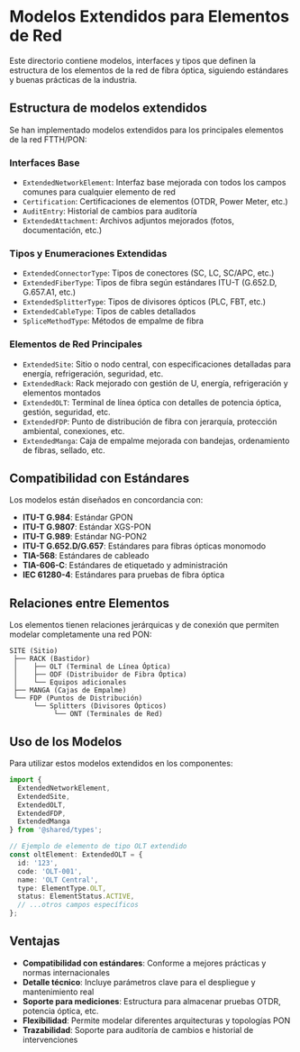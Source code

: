 # Modelos Extendidos para Elementos de Red

Este directorio contiene modelos, interfaces y tipos que definen la estructura de los elementos de la red de fibra óptica, siguiendo estándares y buenas prácticas de la industria.

## Estructura de modelos extendidos

Se han implementado modelos extendidos para los principales elementos de la red FTTH/PON:

### Interfaces Base

- `ExtendedNetworkElement`: Interfaz base mejorada con todos los campos comunes para cualquier elemento de red
- `Certification`: Certificaciones de elementos (OTDR, Power Meter, etc.)
- `AuditEntry`: Historial de cambios para auditoría
- `ExtendedAttachment`: Archivos adjuntos mejorados (fotos, documentación, etc.)

### Tipos y Enumeraciones Extendidas

- `ExtendedConnectorType`: Tipos de conectores (SC, LC, SC/APC, etc.)
- `ExtendedFiberType`: Tipos de fibra según estándares ITU-T (G.652.D, G.657.A1, etc.)
- `ExtendedSplitterType`: Tipos de divisores ópticos (PLC, FBT, etc.)
- `ExtendedCableType`: Tipos de cables detallados
- `SpliceMethodType`: Métodos de empalme de fibra

### Elementos de Red Principales

- `ExtendedSite`: Sitio o nodo central, con especificaciones detalladas para energía, refrigeración, seguridad, etc.
- `ExtendedRack`: Rack mejorado con gestión de U, energía, refrigeración y elementos montados
- `ExtendedOLT`: Terminal de línea óptica con detalles de potencia óptica, gestión, seguridad, etc.
- `ExtendedFDP`: Punto de distribución de fibra con jerarquía, protección ambiental, conexiones, etc.
- `ExtendedManga`: Caja de empalme mejorada con bandejas, ordenamiento de fibras, sellado, etc.

## Compatibilidad con Estándares

Los modelos están diseñados en concordancia con:

- **ITU-T G.984**: Estándar GPON
- **ITU-T G.9807**: Estándar XGS-PON
- **ITU-T G.989**: Estándar NG-PON2
- **ITU-T G.652.D/G.657**: Estándares para fibras ópticas monomodo
- **TIA-568**: Estándares de cableado 
- **TIA-606-C**: Estándares de etiquetado y administración
- **IEC 61280-4**: Estándares para pruebas de fibra óptica

## Relaciones entre Elementos

Los elementos tienen relaciones jerárquicas y de conexión que permiten modelar completamente una red PON:

```
SITE (Sitio)
 ├── RACK (Bastidor)
 │    ├── OLT (Terminal de Línea Óptica)
 │    ├── ODF (Distribuidor de Fibra Óptica)
 │    └── Equipos adicionales
 ├── MANGA (Cajas de Empalme)
 └── FDP (Puntos de Distribución)
      └── Splitters (Divisores Ópticos)
           └── ONT (Terminales de Red)
```

## Uso de los Modelos

Para utilizar estos modelos extendidos en los componentes:

```typescript
import { 
  ExtendedNetworkElement, 
  ExtendedSite,
  ExtendedOLT,
  ExtendedFDP,
  ExtendedManga 
} from '@shared/types';

// Ejemplo de elemento de tipo OLT extendido
const oltElement: ExtendedOLT = {
  id: '123',
  code: 'OLT-001',
  name: 'OLT Central',
  type: ElementType.OLT,
  status: ElementStatus.ACTIVE,
  // ...otros campos específicos
};
```

## Ventajas

- **Compatibilidad con estándares**: Conforme a mejores prácticas y normas internacionales
- **Detalle técnico**: Incluye parámetros clave para el despliegue y mantenimiento real
- **Soporte para mediciones**: Estructura para almacenar pruebas OTDR, potencia óptica, etc.
- **Flexibilidad**: Permite modelar diferentes arquitecturas y topologías PON
- **Trazabilidad**: Soporte para auditoría de cambios e historial de intervenciones 